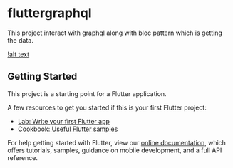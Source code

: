 # fluttergraphql

This project interact with graphql along with bloc pattern which is getting the data.

[!alt text](https://github.com/hireflutter-dev/hf-graphql-bloc-flutter/blob/master/screenshots/home_screen.png)

## Getting Started

This project is a starting point for a Flutter application.

A few resources to get you started if this is your first Flutter project:

- [Lab: Write your first Flutter app](https://flutter.dev/docs/get-started/codelab)
- [Cookbook: Useful Flutter samples](https://flutter.dev/docs/cookbook)

For help getting started with Flutter, view our
[online documentation](https://flutter.dev/docs), which offers tutorials,
samples, guidance on mobile development, and a full API reference.
